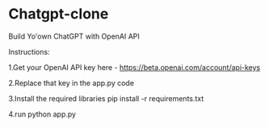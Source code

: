 # Chatgpt-clone

Build Yo'own ChatGPT with OpenAI API 

Instructions:

1.Get your OpenAI API key here - https://beta.openai.com/account/api-keys

2.Replace that key in the app.py code

3.Install the required libraries pip install -r requirements.txt

4.run python app.py
